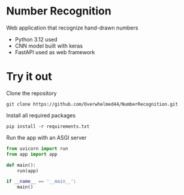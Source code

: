 # Number Recognition
Web application that recognize hand-drawn numbers

- Python 3.12 used
- CNN model built with keras
- FastAPI used as web framework

# Try it out
Clone the repository
```
git clone https://github.com/Overwhelmed44/NumberRecognition.git
```
Install all required packages
```
pip install -r requirements.txt
```
Run the app with an ASGI server
```python
from uvicorn import run
from app import app

def main():
    run(app)

if __name__ == '__main__':
    main()
```
